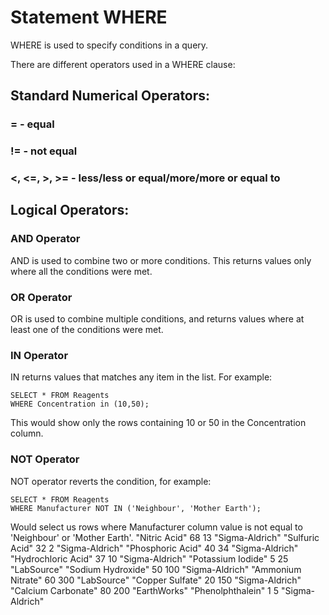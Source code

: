 # Statement WHERE

WHERE is used to specify conditions in a query.

There are different operators used in a WHERE clause:

## Standard Numerical Operators:

### **=** - equal

### **!=** - not equal

### **<, <=, >, >=** - less/less or equal/more/more or equal to

## Logical Operators:

### AND Operator

AND is used to combine two or more conditions. This returns values only where all the conditions were met.

### OR Operator

OR is used to combine multiple conditions, and returns values where at least one of the conditions were met.

### IN Operator

IN returns values that matches any item in the list. For example:

```
SELECT * FROM Reagents
WHERE Concentration in (10,50);
```

This would show only the rows containing 10 or 50 in the Concentration column.

### NOT Operator

NOT operator reverts the condition, for example:

```
SELECT * FROM Reagents
WHERE Manufacturer NOT IN ('Neighbour', 'Mother Earth');
```

Would select us rows where Manufacturer column value is not equal to 'Neighbour' or 'Mother Earth'.
"Nitric Acid"	68	13	"Sigma-Aldrich"
"Sulfuric Acid"	32	2	"Sigma-Aldrich"
"Phosphoric Acid"	40	34	"Sigma-Aldrich"
"Hydrochloric Acid"	37	10	"Sigma-Aldrich"
"Potassium Iodide"	5	25	"LabSource"
"Sodium Hydroxide"	50	100	"Sigma-Aldrich"
"Ammonium Nitrate"	60	300	"LabSource"
"Copper Sulfate"	20	150	"Sigma-Aldrich"
"Calcium Carbonate"	80	200	"EarthWorks"
"Phenolphthalein"	1	5	"Sigma-Aldrich"
